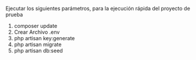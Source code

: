 Ejecutar los siguientes parámetros, para la ejecución rápida del proyecto de prueba

1. composer update
2. Crear Archivo .env
3. php artisan key:generate
4. php artisan migrate
5. php artisan db:seed
